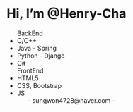 #   Hi, I’m @Henry-Cha
<ul>
  BackEnd
  <li>C/C++
  <li>Java - Spring
  <li>Python - Django
  <li>C#</li>
   FrontEnd
   <li>HTML5
     <li>CSS, Bootstrap
       <li>JS
<ul />
- sungwon4728@naver.com -

<!---
Henry-Cha/Henry-Cha is a ✨ special ✨ repository because its `README.md` (this file) appears on your GitHub profile.
You can click the Preview link to take a look at your changes.
--->
